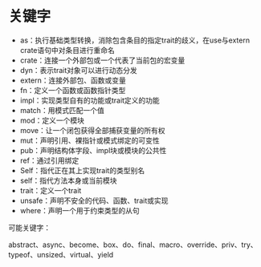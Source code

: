 # 关键字

* as：执行基础类型转换，消除包含条目的指定trait的歧义，在use与extern crate语句中对条目进行重命名
* crate：连接一个外部包或一个代表了当前包的宏变量
* dyn：表示trait对象可以进行动态分发
* extern：连接外部包、函数或变量
* fn：定义一个函数或函数指针类型
* impl：实现类型自有的功能或trait定义的功能
* match：用模式匹配一个值
* mod：定义一个模块
* move：让一个闭包获得全部捕获变量的所有权
* mut：声明引用、裸指针或模式绑定的可变性
* pub：声明结构体字段、impl块或模块的公共性
* ref：通过引用绑定
* Self：指代正在其上实现trait的类型别名
* self：指代方法本身或当前模块
* trait：定义一个trait
* unsafe：声明不安全的代码、函数、trait或实现
* where：声明一个用于约束类型的从句

可能关键字：

abstract、async、become、box、do、final、macro、override、priv、try、typeof、unsized、virtual、yield
